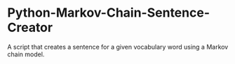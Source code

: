 # Python-Markov-Chain-Sentence-Creator
A script that creates a sentence for a given vocabulary word using a Markov chain model.
